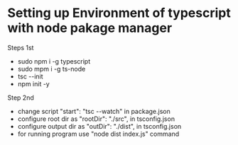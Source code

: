 # Setting up Environment of typescript with node pakage manager

Steps 1st 
-  sudo npm i -g typescript
-  sudo mpm i -g ts-node
-  tsc --init 
-  npm init -y

Step 2nd 

- change script "start": "tsc --watch" in package.json
- configure root dir as "rootDir": "./src", in tsconfig.json
- configure output dir as "outDir": "./dist", in tsconfig.json
- for running program use "node dist index.js" command


